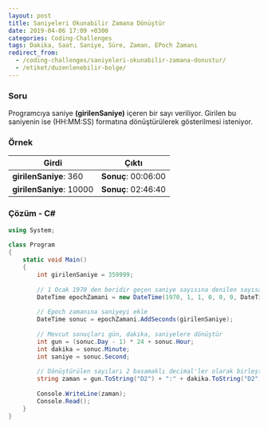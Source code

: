 ```yaml
---
layout: post
title: Saniyeleri Okunabilir Zamana Dönüştür
date: 2019-04-06 17:09 +0300
categories: Coding-Challenges
tags: Dakika, Saat, Saniye, Süre, Zaman, EPoch Zamanı
redirect_from:
  - /coding-challenges/saniyeleri-okunabilir-zamana-donustur/ 
  - /etiket/duzenlenebilir-bolge/
---
```

### Soru
Programcıya saniye **(girilenSaniye)** içeren bir sayı veriliyor. Girilen bu saniyenin ise (HH:MM:SS) formatına dönüştürülerek gösterilmesi isteniyor.

### Örnek

| Girdi                    | Çıktı               |
|--------------------------|---------------------|
| **girilenSaniye**: 360   | **Sonuç**: 00:06:00 |
| **girilenSaniye**: 10000 | **Sonuç**: 02:46:40 |

### Çözüm - C#
```csharp
using System;
 
class Program
{
    static void Main()
    {
        int girilenSaniye = 359999;
 
        // 1 Ocak 1970 den beridir geçen saniye sayısına denilen sayısal veri tipine Epoch/Unix zamanı denmekte 
        DateTime epochZamani = new DateTime(1970, 1, 1, 0, 0, 0, DateTimeKind.Utc);
 
        // Epoch zamanına saniyeyi ekle
        DateTime sonuc = epochZamani.AddSeconds(girilenSaniye);
 
        // Mevcut sonuçları gün, dakika, saniyelere dönüştür
        int gun = (sonuc.Day - 1) * 24 + sonuc.Hour;
        int dakika = sonuc.Minute;
        int saniye = sonuc.Second;
 
        // Dönüştürülen sayıları 2 basamaklı decimal'ler olarak birleştir
        string zaman = gun.ToString("D2") + ":" + dakika.ToString("D2") + ":" + saniye.ToString("D2");
 
        Console.WriteLine(zaman);
        Console.Read();
    }
}
```